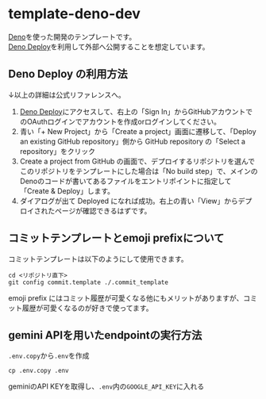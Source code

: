 # template-deno-dev

[Deno](https://deno.land/)を使った開発のテンプレートです。\
[Deno Deploy](https://deno.com/deploy)を利用して外部へ公開することを想定しています。

## Deno Deploy の利用方法

↓以上の詳細は公式リファレンスへ。

1. [Deno Deploy](https://deno.com/deploy)にアクセスして、右上の「Sign
   In」からGitHubアカウントでのOAuthログインでアカウントを作成orログインしてください。
2. 青い「+ New Project」から「Create a project」画面に遷移して、「Deploy an
   existing GitHub repository」側から GitHub repository の「Select a
   repository」をクリック
3. Create a project from GitHub
   の画面で、デプロイするリポジトリを選んでこのリポジトリをテンプレートにした場合は「No
   build
   step」で、メインのDenoのコードが書いてあるファイルをエントリポイントに指定して「Create
   & Deploy」します。
4. ダイアログが出て Deployed
   になれば成功。右上の青い「View」からデプロイされたページが確認できるはずです。

## コミットテンプレートとemoji prefixについて

コミットテンプレートは以下のようにして使用できます。

```shell
cd <リポジトリ直下>
git config commit.template ./.commit_template
```

emoji prefix
にはコミット履歴が可愛くなる他にもメリットがありますが、コミット履歴が可愛くなるのが好きで使ってます。

## gemini APIを用いたendpointの実行方法
`.env.copy`から`.env`を作成
```shell
cp .env.copy .env
```
geminiのAPI KEYを取得し、`.env`内の`GOOGLE_API_KEY`に入れる
